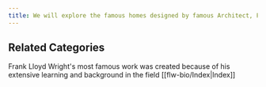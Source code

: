 ```yaml
---
title: We will explore the famous homes designed by famous Architect, Frank Lloyd Wright, throughout the United States.
---
```

## Related Categories

Frank Lloyd Wright's most famous work was created because of his extensive learning and background in the field [[flw-bio/Index|Index]]